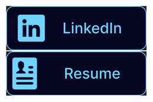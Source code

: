 <div><a href="http://www.linkedin.com/in/mohammed-omair"><img src="LinkedIn.svg"></a>
<a href=><img src="Resume.svg"></a>
<a href=><img src=""></a></div>
<!--
**Mohammed-Omair/Mohammed-Omair** is a ✨ _special_ ✨ repository because its `README.md` (this file) appears on your GitHub profile.

Here are some ideas to get you started:

- 🔭 I’m currently working on ...
- 🌱 I’m currently learning ...
- 👯 I’m looking to collaborate on ...
- 🤔 I’m looking for help with ...
- 💬 Ask me about ...
- 📫 How to reach me: ...
- 😄 Pronouns: ...
- ⚡ Fun fact: ...
-->
